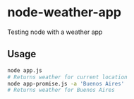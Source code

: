 # node-weather-app
Testing node with a weather app

## Usage
~~~ bash
node app.js
# Returns weather for current location
node app-promise.js -a 'Buenos Aires'
# Returns weather for Buenos Aires
~~~
